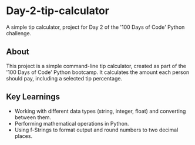 # Day-2-tip-calculator
A simple tip calculator, project for Day 2 of the '100 Days of Code' Python challenge.

## About
This project is a simple command-line tip calculator, created as part of the '100 Days of Code' Python bootcamp. It calculates the amount each person should pay, including a selected tip percentage.

## Key Learnings
* Working with different data types (string, integer, float) and converting between them.
* Performing mathematical operations in Python.
* Using f-Strings to format output and round numbers to two decimal places.
